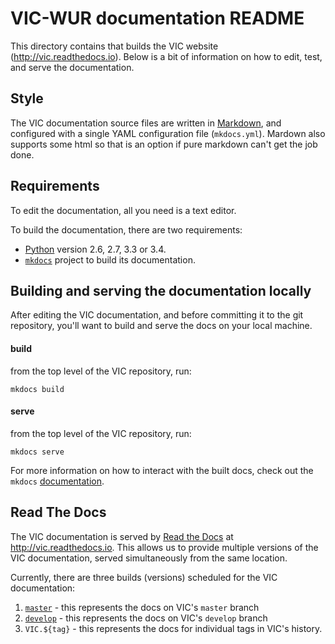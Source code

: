 # VIC-WUR documentation README

This directory contains that builds the VIC website (http://vic.readthedocs.io). Below is a bit of information on how to edit, test, and serve the documentation.

## Style
The VIC documentation source files are written in [Markdown](https://help.github.com/articles/markdown-basics/), and configured with a single YAML configuration file (`mkdocs.yml`). Mardown also supports some html so that is an option if pure markdown can't get the job done.

## Requirements

To edit the documentation, all you need is a text editor.

To build the documentation, there are two requirements:
- [Python](https://www.python.org/) version 2.6, 2.7, 3.3 or 3.4.
- [`mkdocs`](http://www.mkdocs.org/) project to build its documentation.

## Building and serving the documentation locally

After editing the VIC documentation, and before committing it to the git repository, you'll want to build and serve the docs on your local machine.

#### build
from the top level of the VIC repository, run:

`mkdocs build`

#### serve
from the top level of the VIC repository, run:

`mkdocs serve`

For more information on how to interact with the built docs, check out the `mkdocs` [documentation](http://www.mkdocs.org/#getting-started).

## Read The Docs

The VIC documentation is served by [Read the Docs](https://readthedocs.io/) at http://vic.readthedocs.io. This allows us to provide multiple versions of the VIC documentation, served simultaneously from the same location.  

Currently, there are three builds (versions) scheduled for the VIC documentation:

1.  [`master`](http://vic.readthedocs.io/en/master/) - this represents the docs on VIC's `master` branch
1.  [`develop`](http://vic.readthedocs.io/en/develop/) - this represents the docs on VIC's `develop` branch
1.  `VIC.${tag}` - this represents the docs for individual tags in VIC's history.
